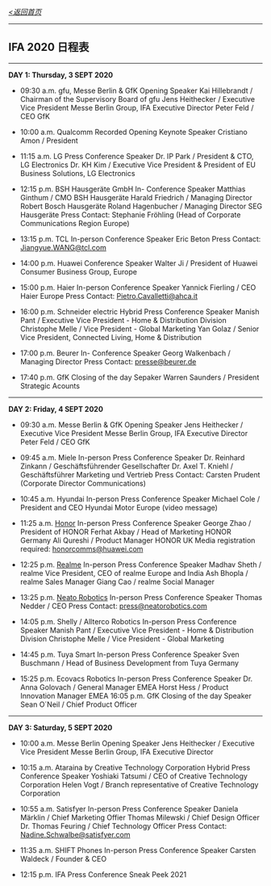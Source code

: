 _[<返回首页](https://github.com/Jeremiah-Y/IFA2020/blob/master/IFA%202020%20%E6%8A%A5%E9%81%93%E8%AE%A1%E5%88%92/IFA2020%20%E6%8A%A5%E9%81%93%E8%AE%A1%E5%88%92.md)_

--- 

##  IFA 2020 日程表
---
**DAY 1: Thursday, 3 SEPT 2020**

- 09:30 a.m. gfu, Messe Berlin & GfK Opening
Speaker
Kai Hillebrandt / Chairman of the Supervisory Board of gfu
Jens Heithecker / Executive Vice President Messe Berlin Group, IFA Executive Director
Peter Feld / CEO GfK

- 10:00 a.m. Qualcomm Recorded Opening Keynote 
Speaker
Cristiano Amon / President

- 11:15 a.m. LG Press Conference
Speaker
Dr. IP Park / President & CTO, LG Electronics
Dr. KH Kim / Executive Vice President & President of EU Business Solutions, LG Electronics

- 12:15 p.m. BSH Hausgeräte GmbH In- Conference
Speaker
Matthias Ginthum / CMO BSH Hausgeräte
Harald Friedrich / Managing Director Robert Bosch Hausgeräte
Roland Hagenbucher / Managing Director SEG Hausgeräte
Press Contact: Stephanie Fröhling (Head of Corporate Communications Region Europe)

- 13:15 p.m. TCL In-person Conference
Speaker
Eric Beton
Press Contact: Jiangyue.WANG@tcl.com

- 14:00 p.m. Huawei Conference
Speaker
Walter Ji / President of Huawei Consumer Business Group, Europe

- 15:00 p.m. Haier In-person Conference
Speaker
Yannick Fierling / CEO Haier Europe
Press Contact: Pietro.Cavalletti@ahca.it

- 16:00 p.m. Schneider electric Hybrid Press Conference
Speaker
Manish Pant / Executive Vice President - Home & Distribution Division
Christophe Melle / Vice President - Global Marketing
Yan Golaz / Senior Vice President, Connected Living, Home & Distribution

- 17:00 p.m. Beurer In- Conference
Speaker
Georg Walkenbach / Managing Director
Press Contact: presse@beurer.de

- 17:40 p.m. GfK Closing of the day
Sepaker
Warren Saunders / President Strategic Acounts

---

**DAY 2: Friday, 4 SEPT 2020**

- 09:30 a.m. Messe Berlin & GfK Opening
Speaker
Jens Heithecker / Executive Vice President Messe Berlin Group, IFA Executive Director
Peter Feld / CEO GfK

- 09:45 a.m. Miele In-person Press Conference
Speaker
Dr. Reinhard Zinkann / Geschäftsführender Gesellschafter 
Dr. Axel T. Kniehl / Geschäftsführer Marketing und Vertrieb
Press Contact: Carsten Prudent (Corporate Director Communications)

- 10:45 a.m. Hyundai In-person Press Conference
Speaker
Michael Cole / President and CEO Hyundai Motor Europe (video message)

- 11:25 a.m.  [Honor](https://github.com/Jeremiah-Y/IFA2020/blob/master/IFA%202020%20%E6%8A%A5%E9%81%93%E8%AE%A1%E5%88%92/Brands/Honor.md) In-person Press Conference
Speaker
George Zhao / President of HONOR
Ferhat Akbay / Head of Marketing HONOR Germany
Ali Qureshi / Product Manager HONOR UK
Media registration required: honorcomms@huawei.com

- 12:25 p.m. [Realme](https://github.com/Jeremiah-Y/IFA2020/blob/master/IFA%202020%20%E6%8A%A5%E9%81%93%E8%AE%A1%E5%88%92/Brands/Realme.md) In-person Press Conference
Speaker
Madhav Sheth / realme Vice President, CEO of realme Europe and India
Ash Bhopla / realme Sales Manager
Giang Cao / realme Social Manager

- 13:25 p.m. [Neato Robotics](https://github.com/Jeremiah-Y/IFA2020/blob/master/IFA%202020%20%E6%8A%A5%E9%81%93%E8%AE%A1%E5%88%92/Brands/Neato%20Robotics.md) In-person Press Conference
Speaker
Thomas Nedder / CEO
Press Contact: press@neatorobotics.com

- 14:05 p.m. Shelly / Allterco Robotics In-person Press Conference
Speaker
Manish Pant / Executive Vice President - Home & Distribution Division
Christophe Melle / Vice President - Global Marketing

- 14:45 p.m. Tuya Smart In-person Press Conference
Speaker
Sven Buschmann / Head of Business Development from Tuya Germany

- 15:25 p.m. Ecovacs Robotics In-person Press Conference
Speaker
Dr. Anna Golovach / General Manager EMEA
Horst Hess / Product Innovation Manager EMEA
16:05 p.m. GfK Closing of the day
Speaker
Sean O´Neil / Chief Product Officer

---

**DAY 3: Saturday, 5 SEPT 2020**

- 10:00 a.m. Messe Berlin Opening
Speaker
Jens Heithecker / Executive Vice President Messe Berlin Group, IFA Executive Director

- 10:15 a.m. Ataraina by Creative Technology Corporation Hybrid Press Conference
Speaker
Yoshiaki Tatsumi / CEO of Creative Technology Corporation
Helen Vogt / Branch representative of Creative Technology Corporation

- 10:55 a.m. Satisfyer In-person Press Conference
Speaker
Daniela Märklin / Chief Marketing Offier
Thomas Milewski / Chief Design Officer
Dr. Thomas Feuring / Chief Technology Officer
Press Contact: Nadine.Schwalbe@satisfyer.com

- 11:35 a.m. SHIFT Phones In-person Press Conference
Speaker
Carsten Waldeck / Founder & CEO

- 12:15 p.m. IFA Press Conference Sneak Peek 2021


